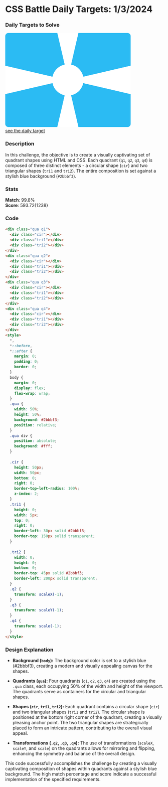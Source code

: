 # CSS Battle Daily Targets: 1/3/2024

### Daily Targets to Solve

![picture of daily target](./images/1.png)  
[see the daily target](https://cssbattle.dev/play/zgmRBxSPDFV9HOQJYazS)

### Description

In this challenge, the objective is to create a visually captivating set of quadrant shapes using HTML and CSS. Each quadrant (`q1`, `q2`, `q3`, `q4`) is composed of three distinct elements - a circular shape (`cir`) and two triangular shapes (`tri1` and `tri2`). The entire composition is set against a stylish blue background (`#2bbbf3`).

### Stats

**Match**: 99.8%  
**Score**: 593.72{1238}

### Code

```html
<div class="qua q1">
  <div class="cir"></div>
  <div class="tri1"></div>
  <div class="tri2"></div>
</div>
<div class="qua q2">
  <div class="cir"></div>
  <div class="tri1"></div>
  <div class="tri2"></div>
</div>
<div class="qua q3">
  <div class="cir"></div>
  <div class="tri1"></div>
  <div class="tri2"></div>
</div>
<div class="qua q4">
  <div class="cir"></div>
  <div class="tri1"></div>
  <div class="tri2"></div>
</div>
<style>
  *,
  *::before,
  *::after {
    margin: 0;
    padding: 0;
    border: 0;
  }
  body {
    margin: 0;
    display: flex;
    flex-wrap: wrap;
  }
  .qua {
    width: 50%;
    height: 50%;
    background: #2bbbf3;
    position: relative;
  }
  .qua div {
    position: absolute;
    background: #fff;
  }

  .cir {
    height: 50px;
    width: 50px;
    bottom: 0;
    right: 0;
    border-top-left-radius: 100%;
    z-index: 2;
  }
  .tri1 {
    height: 0;
    width: 5px;
    top: 0;
    right: 0;
    border-left: 30px solid #2bbbf3;
    border-top: 150px solid transparent;
  }

  .tri2 {
    width: 0;
    height: 0;
    bottom: 0;
    border-top: 45px solid #2bbbf3;
    border-left: 200px solid transparent;
  }
  .q2 {
    transform: scaleX(-1);
  }
  .q3 {
    transform: scaleY(-1);
  }
  .q4 {
    transform: scale(-1);
  }
</style>
```

### Design Explanation

- **Background (`body`):** The background color is set to a stylish blue (#2bbbf3), creating a modern and visually appealing canvas for the shapes.

- **Quadrants (`qua`):** Four quadrants (`q1`, `q2`, `q3`, `q4`) are created using the `.qua` class, each occupying 50% of the width and height of the viewport. The quadrants serve as containers for the circular and triangular shapes.

- **Shapes (`cir`, `tri1`, `tri2`):** Each quadrant contains a circular shape (`cir`) and two triangular shapes (`tri1` and `tri2`). The circular shape is positioned at the bottom right corner of the quadrant, creating a visually pleasing anchor point. The two triangular shapes are strategically placed to form an intricate pattern, contributing to the overall visual appeal.

- **Transformations (`.q2`, `.q3`, `.q4`):** The use of transformations (`scaleX`, `scaleY`, and `scale`) on the quadrants allows for mirroring and flipping, enhancing the symmetry and balance of the overall design.

This code successfully accomplishes the challenge by creating a visually captivating composition of shapes within quadrants against a stylish blue background. The high match percentage and score indicate a successful implementation of the specified requirements.
